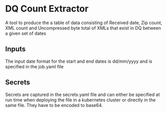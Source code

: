# DQ Count Extractor

A tool to produce the a table of data consisting of Received date, Zip count, XML count and	Uncompressed byte total of XMLs that exist in DQ between a given set of dates

## Inputs

The input date format for the start and end dates is dd/mm/yyyy and is specified in the job.yaml file

## Secrets

Secrets are captured in the secrets.yaml file and can either be specified at run time when deploying the file in a kubernetes cluster or directly in the same file. They have to be encoded to base64.

